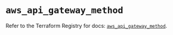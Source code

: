 # `aws_api_gateway_method`

Refer to the Terraform Registry for docs: [`aws_api_gateway_method`](https://registry.terraform.io/providers/hashicorp/aws/5.50.0/docs/resources/api_gateway_method).
